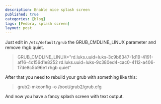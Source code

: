 ```yaml
---
description: Enable nice splash screen
published: true
categories: [blog]
tags: [Fedora, splash screen]
layout: post
---
```


Just edit in `/etc/default/grub` the GRUB\_CMDLINE\_LINUX parameter and remove rhgb quiet.

>GRUB\_CMDLINE\_LINUX="rd.luks.uuid=luks-3c9b6347-1d19-4191-af16-4c156d1e8252 rd.luks.uuid=luks-9c380ed4-cac0-4112-a406-17de8c5b96e1 rhgb quiet"


After that you need to rebuild your grub with something like this:

>grub2-mkconfig -o /boot/grub2/grub.cfg

And now you have a fancy splash screen with text output. 
